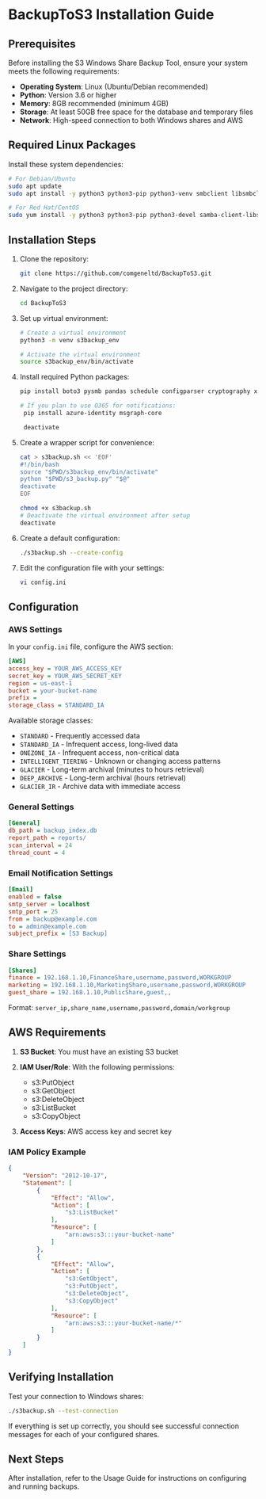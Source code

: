 # BackupToS3 Installation Guide

## Prerequisites

Before installing the S3 Windows Share Backup Tool, ensure your system meets the following requirements:

* **Operating System**: Linux (Ubuntu/Debian recommended)
* **Python**: Version 3.6 or higher
* **Memory**: 8GB recommended (minimum 4GB)
* **Storage**: At least 50GB free space for the database and temporary files
* **Network**: High-speed connection to both Windows shares and AWS

## Required Linux Packages

Install these system dependencies:

```bash
# For Debian/Ubuntu
sudo apt update
sudo apt install -y python3 python3-pip python3-venv smbclient libsmbclient-dev build-essential

# For Red Hat/CentOS
sudo yum install -y python3 python3-pip python3-devel samba-client-libs samba-client
```

## Installation Steps

1. Clone the repository:
   ```bash
   git clone https://github.com/comgeneltd/BackupToS3.git
   ```

2. Navigate to the project directory:
   ```bash
   cd BackupToS3
   ```

3. Set up virtual environment:
   ```bash
   # Create a virtual environment
   python3 -m venv s3backup_env
   
   # Activate the virtual environment
   source s3backup_env/bin/activate
   ```

4. Install required Python packages:
   ```bash
   pip install boto3 pysmb pandas schedule configparser cryptography xxhash

   # If you plan to use O365 for notifications:
    pip install azure-identity msgraph-core

    deactivate
   ```

5. Create a wrapper script for convenience:
   ```bash
   cat > s3backup.sh << 'EOF'
   #!/bin/bash
   source "$PWD/s3backup_env/bin/activate"
   python "$PWD/s3_backup.py" "$@"
   deactivate
   EOF

   chmod +x s3backup.sh
   # Deactivate the virtual environment after setup
   deactivate
   ```

6. Create a default configuration:
   ```bash
   ./s3backup.sh --create-config
   ```

7. Edit the configuration file with your settings:
   ```bash
   vi config.ini
   ```
## Configuration

### AWS Settings

In your `config.ini` file, configure the AWS section:

```ini
[AWS]
access_key = YOUR_AWS_ACCESS_KEY
secret_key = YOUR_AWS_SECRET_KEY
region = us-east-1
bucket = your-bucket-name
prefix = 
storage_class = STANDARD_IA
```

Available storage classes:
- `STANDARD` - Frequently accessed data
- `STANDARD_IA` - Infrequent access, long-lived data
- `ONEZONE_IA` - Infrequent access, non-critical data
- `INTELLIGENT_TIERING` - Unknown or changing access patterns
- `GLACIER` - Long-term archival (minutes to hours retrieval)
- `DEEP_ARCHIVE` - Long-term archival (hours retrieval)
- `GLACIER_IR` - Archive data with immediate access

### General Settings

```ini
[General]
db_path = backup_index.db
report_path = reports/
scan_interval = 24
thread_count = 4
```

### Email Notification Settings

```ini
[Email]
enabled = false
smtp_server = localhost
smtp_port = 25
from = backup@example.com
to = admin@example.com
subject_prefix = [S3 Backup]
```

### Share Settings

```ini
[Shares]
finance = 192.168.1.10,FinanceShare,username,password,WORKGROUP
marketing = 192.168.1.10,MarketingShare,username,password,WORKGROUP
guest_share = 192.168.1.10,PublicShare,guest,,
```

Format: `server_ip,share_name,username,password,domain/workgroup`
## AWS Requirements

1. **S3 Bucket**: You must have an existing S3 bucket
2. **IAM User/Role**: With the following permissions:
   - s3:PutObject
   - s3:GetObject
   - s3:DeleteObject
   - s3:ListBucket
   - s3:CopyObject

3. **Access Keys**: AWS access key and secret key

### IAM Policy Example

```json
{
    "Version": "2012-10-17",
    "Statement": [
        {
            "Effect": "Allow",
            "Action": [
                "s3:ListBucket"
            ],
            "Resource": [
                "arn:aws:s3:::your-bucket-name"
            ]
        },
        {
            "Effect": "Allow",
            "Action": [
                "s3:GetObject",
                "s3:PutObject",
                "s3:DeleteObject",
                "s3:CopyObject"
            ],
            "Resource": [
                "arn:aws:s3:::your-bucket-name/*"
            ]
        }
    ]
}
```

## Verifying Installation

Test your connection to Windows shares:

```bash
./s3backup.sh --test-connection
```

If everything is set up correctly, you should see successful connection messages for each of your configured shares.

## Next Steps

After installation, refer to the Usage Guide for instructions on configuring and running backups.
